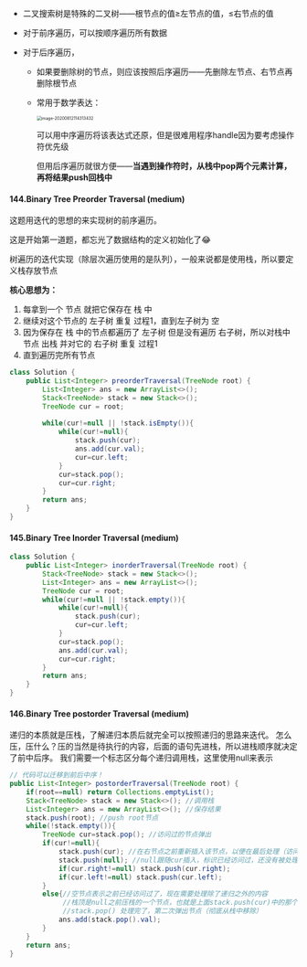 - 二叉搜索树是特殊的二叉树——根节点的值≥左节点的值，≤右节点的值

- 对于前序遍历，可以按顺序遍历所有数据

- 对于后序遍历，

   - 如果要删除树的节点，则应该按照后序遍历——先删除左节点、右节点再删除根节点

   - 常用于数学表达：

     <img src="https://i.loli.net/2020/08/12/FaGsnIDPudg9m3w.png" alt="image-20200812114313432" style="zoom:50%;" />

     可以用中序遍历将该表达式还原，但是很难用程序handle因为要考虑操作符优先级

     但用后序遍历就很方便——**当遇到操作符时，从栈中pop两个元素计算，再将结果push回栈中**

#### 144.Binary Tree Preorder Traversal (medium)

这题用迭代的思想的来实现树的前序遍历。

这是开始第一道题，都忘光了数据结构的定义初始化了😂

树遍历的迭代实现（除层次遍历使用的是队列），一般来说都是使用栈，所以要定义栈存放节点

**核心思想为：**

1. 每拿到一个 节点 就把它保存在 栈 中
2. 继续对这个节点的 左子树 重复 过程1，直到左子树为 空
3. 因为保存在 栈 中的节点都遍历了 左子树 但是没有遍历 右子树，所以对栈中节点 出栈 并对它的 右子树 重复 过程1
4. 直到遍历完所有节点

```java
class Solution {
    public List<Integer> preorderTraversal(TreeNode root) {
        List<Integer> ans = new ArrayList<>();
        Stack<TreeNode> stack = new Stack<>();
        TreeNode cur = root;
        
        while(cur!=null || !stack.isEmpty()){
            while(cur!=null){
                stack.push(cur);
                ans.add(cur.val);
                cur=cur.left;
            }
            cur=stack.pop();
            cur=cur.right;
        }
        return ans;
    }
}

```

#### 145.Binary Tree Inorder Traversal (medium)

```java
class Solution {
    public List<Integer> inorderTraversal(TreeNode root) {
        Stack<TreeNode> stack = new Stack<>();
        List<Integer> ans = new ArrayList<>();
        TreeNode cur = root;
        while(cur!=null || !stack.empty()){
            while(cur!=null){
                stack.push(cur);
                cur=cur.left;
            }           
            cur=stack.pop();
            ans.add(cur.val);
            cur=cur.right;
        }
        return ans;
    }
}
```

#### 146.Binary Tree postorder Traversal (medium)

递归的本质就是压栈，了解递归本质后就完全可以按照递归的思路来迭代。
怎么压，压什么？压的当然是待执行的内容，后面的语句先进栈，所以进栈顺序就决定了前中后序。
我们需要一个标志区分每个递归调用栈，这里使用null来表示

```java
// 代码可以迁移到前后中序！
public List<Integer> postorderTraversal(TreeNode root) {
    if(root==null) return Collections.emptyList();
    Stack<TreeNode> stack = new Stack<>(); //调用栈
    List<Integer> ans = new ArrayList<>(); //保存结果
    stack.push(root); //push root节点
    while(!stack.empty()){
        TreeNode cur=stack.pop(); //访问过的节点弹出
        if(cur!=null){
            stack.push(cur); //在右节点之前重新插入该节点，以便在最后处理（访问值）
            stack.push(null); //null跟随cur插入，标识已经访问过，还没有被处理
            if(cur.right!=null) stack.push(cur.right);
            if(cur.left!=null) stack.push(cur.left);
        }
        else{//空节点表示之前已经访问过了，现在需要处理除了递归之外的内容
             //栈顶是null之前压栈的一个节点，也就是上面stack.push(cur)中的那个cur
             //stack.pop() 处理完了，第二次弹出节点（彻底从栈中移除）
            ans.add(stack.pop().val);
        }
    }
    return ans;
}
```




